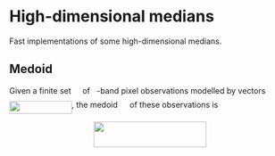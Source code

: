 # High-dimensional medians

Fast implementations of some high-dimensional medians.


## Medoid

Given a finite set <img src="https://github.com/daleroberts/hdmedians/raw\/master/docs/97c2c0ac5d7c079601abd56a54c9475c.png?invert_in_darkmode" align=middle width=12.577454999999999pt height=22.027169999999977pt/> of <img src="https://github.com/daleroberts/hdmedians/raw\/master/docs/2ec6e630f199f589a2402fdf3e0289d5.png?invert_in_darkmode" align=middle width=8.008308pt height=15.034140000000015pt/>-band pixel observations modelled by 
vectors <img src="https://github.com/daleroberts/hdmedians/raw\/master/docs/8ce46e21b12b0c15b3683b17029ce564.png?invert_in_darkmode" align=middle width=111.746745pt height=22.698719999999994pt/>, the medoid <img src="https://github.com/daleroberts/hdmedians/raw\/master/docs/273457f251a6f8920e7b6c485c28b74f.png?invert_in_darkmode" align=middle width=13.642034999999998pt height=15.721860000000007pt/>
of these observations is
<p align="center"><img src="https://github.com/daleroberts/hdmedians/raw\/master/docs/e2ab5aaffe776fde1073a90f83f75a77.png?invert_in_darkmode" align=middle width=202.62825pt height=45.437205pt/></p>
